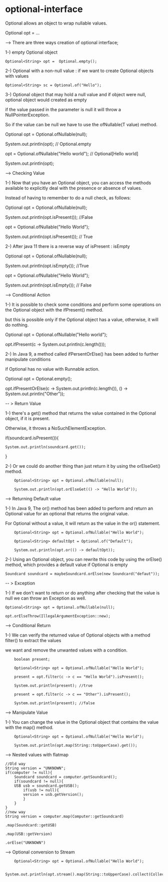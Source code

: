 # optional-interface
Optional allows an object to wrap nullable values.

Optional<ReferenceTypeObject> opt = ... 

--> There are three ways creation of optional interface;

1-) empty Optional object

    Optional<String> opt =  Optional.empty();

2-) Optional with a non-null value : if we want to create Optional objects with values

    Optional<String> sc = Optional.of("Hello");

3-) Optional object that may hold a null value and if object were null, optional object would created as empty

if the value passed in the parameter is null it will throw a NullPointerException. 

So if the value can be null we have to use the ofNullable(T value) method.

Optional<String> opt = Optional.ofNullable(null);

System.out.println(opt); // Optional.empty

opt = Optional.ofNullable("Hello world"); // Optional[Hello world]

System.out.println(opt);


--> Checking Value

1-) Now that you have an Optional object, you can access the methods available to explicitly deal with the presence or absence of values. 

Instead of having to remember to do a null check, as follows:

Optional<String> opt = Optional.ofNullable(null);

System.out.println(opt.isPresent()); //False

opt = Optional.ofNullable("Hello World");

System.out.println(opt.isPresent()); // True

2-) After java 11 there is a reverse way of isPresent : isEmpty

Optional<String> opt = Optional.ofNullable(null);

System.out.println(opt.isEmpty()); //True

opt = Optional.ofNullable("Hello World");

System.out.println(opt.isEmpty()); // False

--> Conditional Action

1-) It is possible to check some conditions and perform some operations on the Optional object with the ifPresent() method. 

but this is possible only if the Optional object has a value, otherwise, it will do nothing.

Optional<String> opt = Optional.ofNullable("Hello world");

opt.ifPresent(c -> System.out.println(c.length()));

2-) In Java 9, a method called ifPersentOrElse() has been added to further manipulate conditions 

if Optional has no value with Runnable action.

Optional<String> opt = Optional.empty();

opt.ifPresentOrElse(c -> System.out.println(c.length()), () -> System.out.println("Other"));

-- > Return Value

1-) there's a get() method that returns the value contained in the Optional object, if it is present. 

Otherwise, it throws a NoSuchElementException.

if(soundcard.isPresent()){

    System.out.println(soundcard.get());

}

2-) Or we could do another thing than just return it by using the orElseGet() method.

        Optional<String> opt = Optional.ofNullable(null);

        System.out.println(opt.orElseGet(() -> "Hello World"));

--> Returning Default value 

1-) In Java 9, The or() method has been added to perform and return an Optional value for an optional that returns the original value.
    
For Optional without a value, it will return as the value in the or() statement.

        Optional<String> opt = Optional.ofNullable("Hello World");

        Optional<String> defaultOpt = Optional.of("Default");

        System.out.println(opt.or(() -> defaultOpt));

2-) Using an Optional object, you can rewrite this code by using the orElse() method, which provides a default value if Optional is empty

    Soundcard soundcard = maybeSoundcard.orElse(new Soundcard("defaut"));


-- > Exception

1-) If we don’t want to return or do anything after checking that the value is null we can throw an Exception as well.

    Optional<String> opt = Optional.ofNullable(null);

    opt.orElseThrow(IllegalArgumentException::new);

--> Conditional Return

1-) We can verify the returned value of Optional objects with a method filter() to extract the values 

we want and remove the unwanted values with a condition.

        boolean present;

        Optional<String> opt = Optional.ofNullable("Hello World");

        present = opt.filter(c -> c == "Hello World").isPresent();

        System.out.println(present); //true

        present = opt.filter(c -> c == "Other").isPresent();

        System.out.println(present); //false

--> Manipulate Value

1-) You can change the value in the Optional object that contains the value with the map() method.

        Optional<String> opt = Optional.ofNullable("Hello World");

        System.out.println(opt.map(String::toUpperCase).get());


--> Nested values with flatmap

    //Old way
    String version = "UNKNOWN";
    if(computer != null){
        Soundcard soundcard = computer.getSoundcard();
        if(soundcard != null){
        USB usb = soundcard.getUSB();
            if(usb != null){
            version = usb.getVersion();
            }
        }
    }
    //new way
    String version = computer.map(Computer::getSoundcard)

    .map(Soundcard::getUSB)

    .map(USB::getVersion)

    .orElse("UNKNOWN")

--> Optional conversion to Stream

        Optional<String> opt = Optional.ofNullable("Hello World");

        System.out.println(opt.stream().map(String::toUpperCase).collect(Collectors.toList()));